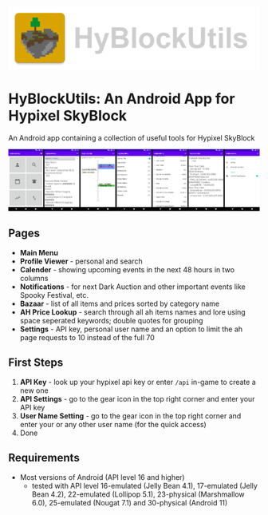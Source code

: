 ![icon](screenshots/screenshot_icon.png)

# HyBlockUtils: An Android App for Hypixel SkyBlock
An Android app containing a collection of useful tools for Hypixel SkyBlock

![icon](screenshots/screenshot_app_pages.png)

## Pages
- **Main Menu**
- **Profile Viewer**  - personal and search
- **Calender**        - showing upcoming events in the next 48 hours in two columns
- **Notifications**   - for next Dark Auction and other important events like Spooky Festival, etc.
- **Bazaar**          - list of all items and prices sorted by category name
- **AH Price Lookup** - search through all ah items names and lore using space seperated keywords; double quotes for grouping
- **Settings**        - API key, personal user name and an option to limit the ah page requests to 10 instead of the full 70

## First Steps
1. **API Key**            - look up your hypixel api key or enter `/api` in-game to create a new one
2. **API Settings**       - go to the gear icon in the top right corner and enter your API key
3. **User Name Setting**  - go to the gear icon in the top right corner and enter your or any other user name (for the quick access)
4. Done

## Requirements
- Most versions of Android (API level 16 and higher)
    - tested with API level 16-emulated (Jelly Bean 4.1), 17-emulated (Jelly Bean 4.2), 22-emulated (Lollipop 5.1), 23-physical (Marshmallow 6.0), 25-emulated (Nougat 7.1) and 30-physical (Android 11)
